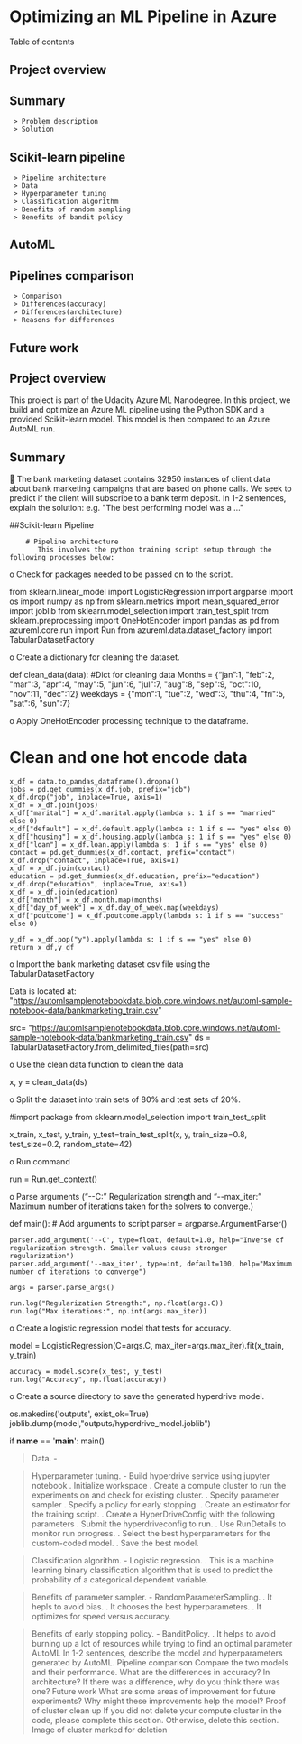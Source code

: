 # Optimizing an ML Pipeline in Azure

Table of contents
## Project overview

## Summary
     > Problem description
     > Solution
    
## Scikit-learn pipeline
     > Pipeline architecture
     > Data
     > Hyperparameter tuning
     > Classification algorithm
     > Benefits of random sampling
     > Benefits of bandit policy
     
## AutoML
    
## Pipelines comparison
     > Comparison
     > Differences(accuracy)
     > Differences(architecture)
     > Reasons for differences
    
## Future work

## Project overview

This project is part of the Udacity Azure ML Nanodegree. In this project, we build and optimize an Azure ML pipeline using the Python SDK and a provided Scikit-learn model. This model is then compared to an Azure AutoML run.

## Summary
	The bank marketing dataset contains 32950 instances of client data about bank marketing campaigns that are based on phone calls. We seek to predict if the client will subscribe to a bank term deposit.
In 1-2 sentences, explain the solution: e.g. "The best performing model was a ..."

##Scikit-learn Pipeline

    	# Pipeline architecture
           This involves the python training script setup through the following processes below:

o	Check for packages needed to be passed on to the script.

from sklearn.linear_model import LogisticRegression
import argparse
import os
import numpy as np
from sklearn.metrics import mean_squared_error
import joblib
from sklearn.model_selection import train_test_split
from sklearn.preprocessing import OneHotEncoder
import pandas as pd
from azureml.core.run import Run
from azureml.data.dataset_factory import TabularDatasetFactory

o	Create a dictionary for cleaning the dataset.  

def clean_data(data):
         #Dict for cleaning data
       Months = {“jan”:1, "feb":2, "mar":3, "apr":4, "may":5, "jun":6, "jul":7, "aug":8, "sep":9, "oct":10, "nov":11, "dec":12}
    weekdays = {"mon":1, "tue":2, "wed":3, "thu":4, "fri":5, "sat":6, "sun":7}

o	Apply OneHotEncoder processing technique to the dataframe.

# Clean and one hot encode data
    x_df = data.to_pandas_dataframe().dropna()
    jobs = pd.get_dummies(x_df.job, prefix="job")
    x_df.drop("job", inplace=True, axis=1)
    x_df = x_df.join(jobs)
    x_df["marital"] = x_df.marital.apply(lambda s: 1 if s == "married" else 0)
    x_df["default"] = x_df.default.apply(lambda s: 1 if s == "yes" else 0)
    x_df["housing"] = x_df.housing.apply(lambda s: 1 if s == "yes" else 0)
    x_df["loan"] = x_df.loan.apply(lambda s: 1 if s == "yes" else 0)
    contact = pd.get_dummies(x_df.contact, prefix="contact")
    x_df.drop("contact", inplace=True, axis=1)
    x_df = x_df.join(contact)
    education = pd.get_dummies(x_df.education, prefix="education")
    x_df.drop("education", inplace=True, axis=1)
    x_df = x_df.join(education)
    x_df["month"] = x_df.month.map(months)
    x_df["day_of_week"] = x_df.day_of_week.map(weekdays)
    x_df["poutcome"] = x_df.poutcome.apply(lambda s: 1 if s == "success" else 0)

    y_df = x_df.pop("y").apply(lambda s: 1 if s == "yes" else 0)
    return x_df,y_df

o	Import the bank marketing dataset csv file using the TabularDatasetFactory

  Data is located at: "https://automlsamplenotebookdata.blob.core.windows.net/automl-sample-notebook-data/bankmarketing_train.csv"

src= "https://automlsamplenotebookdata.blob.core.windows.net/automl-sample-notebook-data/bankmarketing_train.csv"
ds = TabularDatasetFactory.from_delimited_files(path=src)

o	Use the clean data function to clean the data

x, y = clean_data(ds)

o	Split the dataset into train sets of 80% and test sets of 20%.

#import package
from sklearn.model_selection import train_test_split

x_train, x_test, y_train, y_test=train_test_split(x, y, train_size=0.8, test_size=0.2, random_state=42)

o	Run command

run = Run.get_context()

o	Parse arguments (“--C:” Regularization strength and “--max_iter:” Maximum number of iterations taken for the solvers to converge.)

def main():
    # Add arguments to script
    parser = argparse.ArgumentParser()

    parser.add_argument('--C', type=float, default=1.0, help="Inverse of regularization strength. Smaller values cause stronger regularization")
    parser.add_argument('--max_iter', type=int, default=100, help="Maximum number of iterations to converge")

    args = parser.parse_args()

    run.log("Regularization Strength:", np.float(args.C))
    run.log("Max iterations:", np.int(args.max_iter))

o	Create a logistic regression model that tests for accuracy.

model = LogisticRegression(C=args.C, max_iter=args.max_iter).fit(x_train, y_train)
    
    accuracy = model.score(x_test, y_test)
    run.log("Accuracy", np.float(accuracy))

o	Create a source directory to save the generated hyperdrive model.

os.makedirs('outputs', exist_ok=True)
    joblib.dump(model,"outputs/hyperdrive_model.joblib")
    
if __name__ == '__main__':
    main()
         
 > Data.
     -

 > Hyperparameter tuning.
     - Build hyperdrive service using jupyter notebook
         . Initialize workspace
         . Create a compute cluster to run the experiments on and check for existing cluster.
         . Specify parameter sampler
         . Specify a policy for early stopping.
         . Create an estimator for the training script.
         . Create a HyperDriveConfig with the following parameters 
         . Submit the hyperdriveconfig to run.
         . Use RunDetails to monitor run prrogress.
         . Select the best hyperparameters for the custom-coded model.
         . Save the best model.
 
  > Classification algorithm.
      - Logistic regression.
           . This is a machine learning binary classification algorithm that is used to predict the probability of a categorical dependent variable.  
       
  > Benefits of parameter sampler.
      - RandomParameterSampling.
          . It hepls to avoid bias.
          . It chooses the best hyperparameters.
          . It optimizes for speed versus accuracy.
           
  > Benefits of early stopping policy.
      - BanditPolicy.
          . It helps to avoid burning up a lot of resources while trying to find an optimal parameter
AutoML
In 1-2 sentences, describe the model and hyperparameters generated by AutoML.
Pipeline comparison
Compare the two models and their performance. What are the differences in accuracy? In architecture? If there was a difference, why do you think there was one?
Future work
What are some areas of improvement for future experiments? Why might these improvements help the model?
Proof of cluster clean up
If you did not delete your compute cluster in the code, please complete this section. Otherwise, delete this section. Image of cluster marked for deletion
